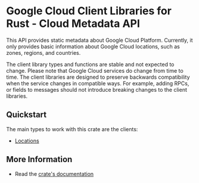 # Google Cloud Client Libraries for Rust - Cloud Metadata API

<!-- Code generated by sidekick. DO NOT EDIT. -->


This API provides static metadata about Google Cloud Platform. Currently,
it only provides basic information about Google Cloud locations, such as
zones, regions, and countries.

The client library types and functions are stable and not expected to change.
Please note that Google Cloud services do change from time to time. The client
libraries are designed to preserve backwards compatibility when the service
changes in compatible ways. For example, adding RPCs, or fields to messages
should not introduce breaking changes to the client libraries.

## Quickstart

The main types to work with this crate are the clients:

- [Locations]

## More Information

- Read the [crate's documentation](https://docs.rs/google-cloud-location/latest/google-cloud-location)

[Locations]: https://docs.rs/google-cloud-location/latest/google_cloud_location/client/struct.Locations.html
